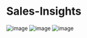 # Sales-Insights
![image](https://user-images.githubusercontent.com/111914518/229698480-3100a795-80b8-4f52-9c3b-0146685ceaba.png)
![image](https://user-images.githubusercontent.com/111914518/229698834-8e5f9efd-4c46-4ed2-b469-dcef29026091.png)
![image](https://user-images.githubusercontent.com/111914518/229699213-027a4001-f61c-4c99-b81a-463128bd8821.png)
